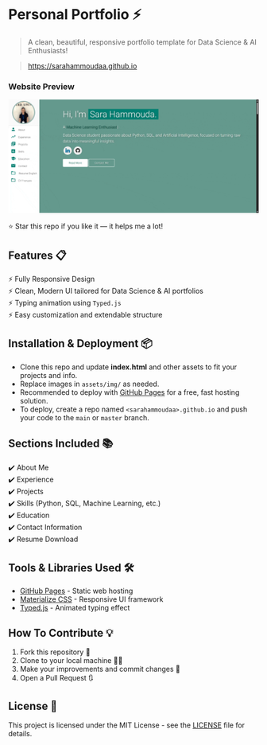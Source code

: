 # Personal Portfolio ⚡️  
> A clean, beautiful, responsive portfolio template for Data Science & AI Enthusiasts!

> https://sarahammoudaa.github.io
### Website Preview  
<p align="center">  
  <kbd>  
    <a href="https://saraa-portfolio.github.io" target="_blank"><img src="examples/preview.gif" alt="Portfolio Preview"></a>  
  </kbd>  
</p>

⭐ Star this repo if you like it — it helps me a lot!

## Features 📋  
⚡️ Fully Responsive Design  
⚡️ Clean, Modern UI tailored for Data Science & AI portfolios  
⚡️ Typing animation using `Typed.js`  
⚡️ Easy customization and extendable structure  

## Installation & Deployment 📦  
- Clone this repo and update **index.html** and other assets to fit your projects and info.  
- Replace images in `assets/img/` as needed.  
- Recommended to deploy with [GitHub Pages](https://pages.github.com/) for a free, fast hosting solution.  
- To deploy, create a repo named `<sarahammoudaa>.github.io` and push your code to the `main` or `master` branch.  

## Sections Included 📚  
✔️ About Me  
✔️ Experience  
✔️ Projects  
✔️ Skills (Python, SQL, Machine Learning, etc.)  
✔️ Education  
✔️ Contact Information  
✔️ Resume Download  

## Tools & Libraries Used 🛠️  
* [GitHub Pages](https://pages.github.com/) - Static web hosting  
* [Materialize CSS](https://materializecss.com/) - Responsive UI framework  
* [Typed.js](https://mattboldt.com/demos/typed-js/) - Animated typing effect  

## How To Contribute 💡  
1. Fork this repository 🍴  
2. Clone to your local machine 👯‍♂️  
3. Make your improvements and commit changes 🔨  
4. Open a Pull Request 🔃  

## License 📄  
This project is licensed under the MIT License - see the [LICENSE](./LICENSE) file for details.
